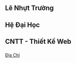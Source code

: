 
## Lê Nhựt Trường
## Hệ Đại Học
## CNTT - Thiết Kế Web
### 


[ Địa Chỉ ](https://www.facebook.com/bin.su.1650) 



